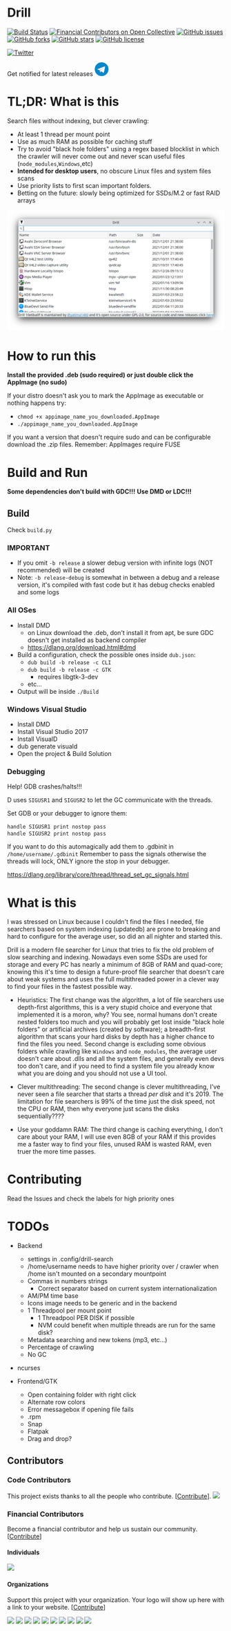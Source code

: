 # Drill

[![Build Status](https://travis-ci.org/yatima1460/Drill.svg?branch=master)](https://travis-ci.org/yatima1460/Drill)
[![Financial Contributors on Open Collective](https://opencollective.com/Drill/all/badge.svg?label=financial+contributors)](https://opencollective.com/Drill) [![GitHub issues](https://img.shields.io/github/issues/yatima1460/Drill.svg)](https://github.com/yatima1460/Drill/issues)
[![GitHub forks](https://img.shields.io/github/forks/yatima1460/Drill.svg)](https://github.com/yatima1460/Drill/network)
[![GitHub stars](https://img.shields.io/github/stars/yatima1460/Drill.svg)](https://github.com/yatima1460/Drill/stargazers)
[![GitHub license](https://img.shields.io/github/license/yatima1460/Drill.svg)](https://github.com/yatima1460/Drill/blob/master/LICENSE)

[![Twitter](https://img.shields.io/twitter/url/https/github.com/yatima1460/Drill.svg?style=social)](https://twitter.com/intent/tweet?text=Wow:&url=https%3A%2F%2Fgithub.com%2Fyatima1460%2FDrill)

Get notified for latest releases
[![Telegram](docs/icons/telegram_icon.png?sanitize=true)](https://telegram.me/drill_search)

# TL;DR: What is this

Search files without indexing, but clever crawling:
- At least 1 thread per mount point
- Use as much RAM as possible for caching stuff
- Try to avoid "black hole folders" using a regex based blocklist in which the crawler will never come out and never scan useful files (`node_modules`,`Windows`,etc)
- **Intended for desktop users**, no obscure Linux files and system files scans
- Use priority lists to first scan important folders.
- Betting on the future: slowly being optimized for SSDs/M.2 or fast RAID arrays


![](https://raw.githubusercontent.com/yatima1460/Drill/gh-pages/screenshot.png)

# How to run this

**Install the provided .deb (sudo required) or just double click the AppImage (no sudo)**

If your distro doesn't ask you to mark the AppImage as executable or nothing happens try:
- `chmod +x appimage_name_you_downloaded.AppImage`
- `./appimage_name_you_downloaded.AppImage`

If you want a version that doesn't require sudo and can be configurable download the .zip files.
Remember: AppImages require FUSE

# Build and Run

**Some dependencies don't build with GDC!!!**
**Use DMD or LDC!!!**


## Build

Check `build.py`

### IMPORTANT

- If you omit `-b release` a slower debug version with infinite logs (NOT recommended) will be created
- Note: `-b release-debug` is somewhat in between a debug and a release version, it's compiled with fast code but it has debug checks enabled and some logs

### All OSes

- Install DMD
    - on Linux download the .deb, don't install it from apt,
      be sure GDC doesn't get installed as backend compiler
    - https://dlang.org/download.html#dmd
- Build a configuration, check the possible ones inside `dub.json`:
    - `dub build -b release -c CLI`
    - `dub build -b release -c GTK` 
        - requires libgtk-3-dev
    - etc...
- Output will be inside `./Build`

### Windows Visual Studio

- Install DMD
- Install Visual Studio 2017
- Install VisualD
- dub generate visuald
- Open the project & Build Solution



### Debugging

Help! GDB crashes/halts!!!

D uses `SIGUSR1` and `SIGUSR2` to let the GC communicate with the threads.

Set GDB or your debugger to ignore them:

```
handle SIGUSR1 print nostop pass
handle SIGUSR2 print nostop pass
```
If you want to do this automagically add them to .gdbinit in `/home/username/.gdbinit`
Remember to pass the signals otherwise the threads will lock, ONLY ignore the stop in your debugger.

https://dlang.org/library/core/thread/thread_set_gc_signals.html

# What is this

I was stressed on Linux because I couldn't find the files I needed, file searchers based on system indexing (updatedb) are prone to breaking and hard to configure for the average user, so did an all nighter and started this.

Drill is a modern file searcher for Linux that tries to fix the old problem of slow searching and indexing.
Nowadays even some SSDs are used for storage and every PC has nearly a minimum of 8GB of RAM and quad-core;
knowing this it's time to design a future-proof file searcher that doesn't care about weak systems and uses the full multithreaded power in a clever way to find your files in the fastest possible way.

* Heuristics:
The first change was the algorithm, a lot of file searchers use depth-first algorithms, this is a very stupid choice and everyone that implemented it is a moron, why? 
You see, normal humans don't create nested folders too much and you will probably get lost inside "black hole folders" or artificial archives (created by software); a breadth-first algorithm that scans your hard disks by depth has a higher chance to find the files you need.
Second change is excluding some obvious folders while crawling like `Windows` and `node_modules`, the average user doesn't care about .dlls and all the system files, and generally even devs too don't care, and if you need to find a system file you already know what you are doing and you should not use a UI tool.

* Clever multithreading: The second change is clever multithreading, I've never seen a file searcher that starts a thread *per disk* and it's 2019. The limitation for file searchers is 99% of the time just the disk speed, not the CPU or RAM, then why everyone just scans the disks sequentially????

* Use your goddamn RAM: The third change is caching everything, I don't care about your RAM, I will use even 8GB of your RAM if this provides me a faster way to find your files, unused RAM is wasted RAM, even truer the more time passes.

# Contributing
Read the Issues and check the labels for high priority ones

# TODOs

- Backend
    - settings in .config/drill-search
    - /home/username needs to have higher priority over / crawler when /home isn't mounted on a secondary mountpoint
    - Commas in numbers strings
        - Correct separator based on current system internationalization
    - AM/PM time base
    - Icons image needs to be generic and in the backend
    - 1 Threadpool per mount point
        - 1 Threadpool PER DISK if possible
        - NVM could benefit when multiple threads are run for the same disk?
    - Metadata searching and new tokens (mp3, etc...)
    - Percentage of crawling
    - No GC

- ncurses

- Frontend/GTK
    - Open containing folder with right click 
    - Alternate row colors
    - Error messagebox if opening file fails
    - .rpm
    - Snap
    - Flatpak
    - Drag and drop?


## Contributors

### Code Contributors

This project exists thanks to all the people who contribute. [[Contribute](CONTRIBUTING.md)].
<a href="https://github.com/yatima1460/Drill/graphs/contributors"><img src="https://opencollective.com/Drill/contributors.svg?width=890&button=false" /></a>

### Financial Contributors

Become a financial contributor and help us sustain our community. [[Contribute](https://opencollective.com/Drill/contribute)]

#### Individuals

<a href="https://opencollective.com/Drill"><img src="https://opencollective.com/Drill/individuals.svg?width=890"></a>

#### Organizations

Support this project with your organization. Your logo will show up here with a link to your website. [[Contribute](https://opencollective.com/Drill/contribute)]

<a href="https://opencollective.com/Drill/organization/0/website"><img src="https://opencollective.com/Drill/organization/0/avatar.svg"></a>
<a href="https://opencollective.com/Drill/organization/1/website"><img src="https://opencollective.com/Drill/organization/1/avatar.svg"></a>
<a href="https://opencollective.com/Drill/organization/2/website"><img src="https://opencollective.com/Drill/organization/2/avatar.svg"></a>
<a href="https://opencollective.com/Drill/organization/3/website"><img src="https://opencollective.com/Drill/organization/3/avatar.svg"></a>
<a href="https://opencollective.com/Drill/organization/4/website"><img src="https://opencollective.com/Drill/organization/4/avatar.svg"></a>
<a href="https://opencollective.com/Drill/organization/5/website"><img src="https://opencollective.com/Drill/organization/5/avatar.svg"></a>
<a href="https://opencollective.com/Drill/organization/6/website"><img src="https://opencollective.com/Drill/organization/6/avatar.svg"></a>
<a href="https://opencollective.com/Drill/organization/7/website"><img src="https://opencollective.com/Drill/organization/7/avatar.svg"></a>
<a href="https://opencollective.com/Drill/organization/8/website"><img src="https://opencollective.com/Drill/organization/8/avatar.svg"></a>
<a href="https://opencollective.com/Drill/organization/9/website"><img src="https://opencollective.com/Drill/organization/9/avatar.svg"></a>
